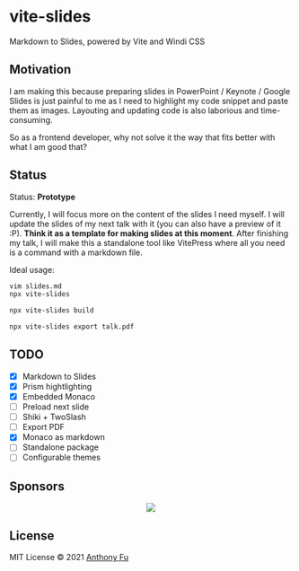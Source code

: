 # vite-slides

Markdown to Slides, powered by Vite and Windi CSS

## Motivation


I am making this because preparing slides in PowerPoint / Keynote / Google Slides is just painful to me as I need to highlight my code snippet and paste them as images. Layouting and updating code is also laborious and time-consuming. 

So as a frontend developer, why not solve it the way that fits better with what I am good that?

## Status

Status: **Prototype**

Currently, I will focus more on the content of the slides I need myself. I will update the slides of my next talk with it (you can also have a preview of it :P). **Think it as a template for making slides at this moment**. After finishing my talk, I will make this a standalone tool like VitePress where all you need is a command with a markdown file.

Ideal usage:

```bash
vim slides.md
npx vite-slides
```

```bash
npx vite-slides build
```

```bash
npx vite-slides export talk.pdf
```

## TODO

- [x] Markdown to Slides
- [x] Prism hightlighting 
- [x] Embedded Monaco
- [ ] Preload next slide
- [ ] Shiki + TwoSlash
- [ ] Export PDF
- [x] Monaco as markdown
- [ ] Standalone package
- [ ] Configurable themes

## Sponsors

<p align="center">
  <a href="https://cdn.jsdelivr.net/gh/antfu/static/sponsors.svg">
    <img src='https://cdn.jsdelivr.net/gh/antfu/static/sponsors.svg'/>
  </a>
</p>

## License

MIT License © 2021 [Anthony Fu](https://github.com/antfu)
